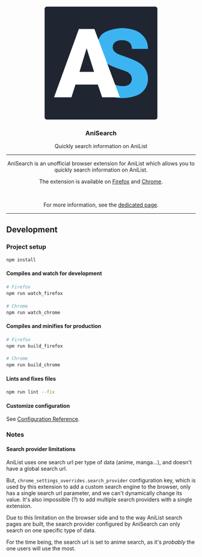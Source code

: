 <p align="center"><img src="./public/logo.svg"></p>
<h3 align="center">AniSearch</h3>
<p align="center">Quickly search information on AniList</p>

<hr>

<p align="center">AniSearch is an unofficial browser extension for AniList which allows you to quickly search information on AniList.</p>
<p align="center">The extension is available on <a href="https://addons.mozilla.org/en-US/firefox/addon/anisearch/" title="See AniSearch on Firefox">Firefox</a> and <a href="" title="See AniSearch on Chrom">Chrome</a>.</p>

<br>

<p align="center">For more information, see the <a href="https://yellowfish085.github.io/anisearch/" title="AniSearch">dedicated page</a>.

<hr>

## Development

### Project setup
```bash
npm install
```

#### Compiles and watch for development
```bash
# Firefox
npm run watch_firefox

# Chrome
npm run watch_chrome
```

#### Compiles and minifies for production
```bash
# Firefox
npm run build_firefox

# Chrome
npm run build_chrome
```

#### Lints and fixes files
```bash
npm run lint --fix
```

#### Customize configuration
See [Configuration Reference](https://cli.vuejs.org/config/).

### Notes

#### Search provider limitations

AniList uses one search url per type of data (anime, manga...), and doesn't have a global search url.

But, `chrome_settings_overrides.search_provider` configuration key, which is used by this extension to add a custom search engine to the browser, only has a single search url parameter, and we can't dynamically change its value. It's also impossible (?) to add multiple search providers with a single extension.

Due to this limitation on the browser side and to the way AniList search pages are built, the search provider configured by AniSearch can only search on one specific type of data.

For the time being, the search url is set to anime search, as it's _probably_ the one users will use the most.
